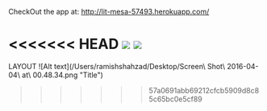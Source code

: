 CheckOut the app at: http://lit-mesa-57493.herokuapp.com/

<<<<<<< HEAD
<img src="./frontend/css/images/Website_1">
<img src="./frontend/css/images/Website_2">
=======
LAYOUT
![Alt text](/Users/ramishshahzad/Desktop/Screen\ Shot\ 2016-04-04\ at\ 00.48.34.png "Title")
>>>>>>> 57a0691abb69212cfcb5909d8c85c65bc0e5cf89

